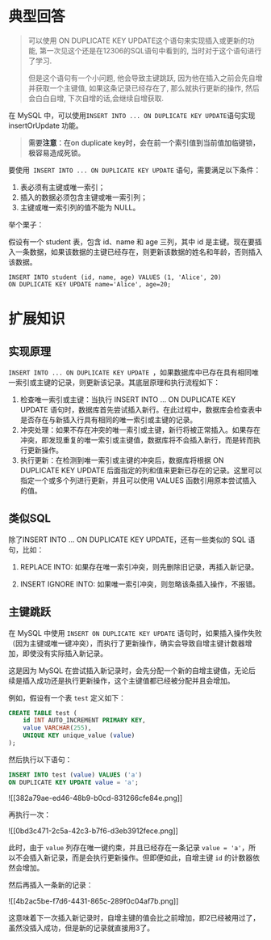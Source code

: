 # 典型回答

> 可以使用 ON DUPLICATE KEY UPDATE这个语句来实现插入或更新的功能, 第一次见这个还是在12306的SQL语句中看到的, 当时对于这个语句进行了学习.
> 
> 但是这个语句有一个小问题, 他会导致主键跳跃, 因为他在插入之前会先自增并获取一个主键值, 如果这条记录已经存在了, 那么就执行更新的操作, 然后会白白自增, 下次自增的话,会继续自增获取.

在 MySQL 中，可以使用` INSERT INTO ... ON DUPLICATE KEY UPDATE `语句实现 insertOrUpdate 功能。



> <font style="color:rgb(33, 37, 41);">需要</font>**<font style="color:rgb(33, 37, 41);">注意</font>**<font style="color:rgb(33, 37, 41);">：在on duplicate key时，会在前一个索引值到当前值加临键锁，极容易造成死锁。</font>
>



要使用` INSERT INTO ... ON DUPLICATE KEY UPDATE` 语句，需要满足以下条件：

1. 表必须有主键或唯一索引；
2. 插入的数据必须包含主键或唯一索引列；
3. 主键或唯一索引列的值不能为 NULL。



举个栗子：



假设有一个 student 表，包含 id、name 和 age 三列，其中 id 是主键。现在要插入一条数据，如果该数据的主键已经存在，则更新该数据的姓名和年龄，否则插入该数据。



```plain
INSERT INTO student (id, name, age) VALUES (1, 'Alice', 20)
ON DUPLICATE KEY UPDATE name='Alice', age=20;
```



# 扩展知识


## 实现原理
`INSERT INTO ... ON DUPLICATE KEY UPDATE `，如果数据库中已存在具有相同唯一索引或主键的记录，则更新该记录。其底层原理和执行流程如下：



1. 检查唯一索引或主键：当执行 INSERT INTO ... ON DUPLICATE KEY UPDATE 语句时，数据库首先尝试插入新行。在此过程中，数据库会检查表中是否存在与新插入行具有相同的唯一索引或主键的记录。
2. 冲突处理：如果不存在冲突的唯一索引或主键，新行将被正常插入。如果存在冲突，即发现重复的唯一索引或主键值，数据库将不会插入新行，而是转而执行更新操作。
3. 执行更新：在检测到唯一索引或主键的冲突后，数据库将根据 ON DUPLICATE KEY UPDATE 后面指定的列和值来更新已存在的记录。这里可以指定一个或多个列进行更新，并且可以使用 VALUES 函数引用原本尝试插入的值。



## 类似SQL


除了INSERT INTO ... ON DUPLICATE KEY UPDATE，还有一些类似的 SQL 语句，比如：



1. REPLACE INTO: 如果存在唯一索引冲突，则先删除旧记录，再插入新记录。



2. INSERT IGNORE INTO: 如果唯一索引冲突，则忽略该条插入操作，不报错。





## 主键跳跃


在 MySQL 中使用 `INSERT ON DUPLICATE KEY UPDATE` 语句时，如果插入操作失败（因为主键或唯一键冲突），而执行了更新操作，确实会导致自增主键计数器增加，即使没有实际插入新记录。



这是因为 MySQL 在尝试插入新记录时，会先分配一个新的自增主键值，无论后续是插入成功还是执行更新操作，这个主键值都已经被分配并且会增加。



例如，假设有一个表 `test` 定义如下：



```sql
CREATE TABLE test (
    id INT AUTO_INCREMENT PRIMARY KEY,
    value VARCHAR(255),
    UNIQUE KEY unique_value (value)
);
```



然后执行以下语句：



```sql
INSERT INTO test (value) VALUES ('a') 
ON DUPLICATE KEY UPDATE value = 'a';
```



![[382a79ae-ed46-48b9-b0cd-831266cfe84e.png]]



再执行一次：



![[0bd3c471-2c5a-42c3-b7f6-d3eb3912fece.png]]



此时，由于 `value` 列存在唯一键约束，并且已经存在一条记录 `value = 'a'`，所以不会插入新记录，而是会执行更新操作。但即便如此，自增主键 `id` 的计数器依然会增加。



然后再插入一条新的记录：



![[4b2ac5be-f7d6-4431-865c-289f0c04af7b.png]]



这意味着下一次插入新记录时，自增主键的值会比之前增加，即2已经被用过了，虽然没插入成功，但是新的记录就直接用3了。

